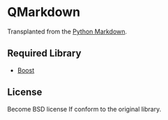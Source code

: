 # QMarkdown

Transplanted from the [Python Markdown][PythonMarkdown].

[PythonMarkdown]: http://packages.python.org/Markdown/ "Python Markdown"

## Required Library

- [Boost][Boost]

[Boost]: http://www.boost.org/ "Boost C++ Library"
[Xerces-C++]: http://xerces.apache.org/ "Apache Xerces Project"

## License

Become BSD license If conform to the original library.

